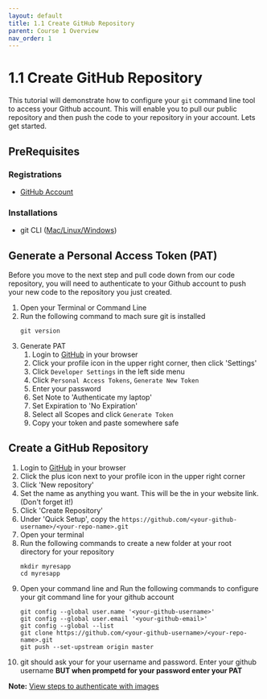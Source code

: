 ```yaml
---
layout: default
title: 1.1 Create GitHub Repository
parent: Course 1 Overview
nav_order: 1
---
```


# 1.1 Create GitHub Repository
This tutorial will demonstrate how to configure your `git` command line tool to access your Github account. This will enable you to pull our public repository and then push the code to your repository in your account. Lets get started. 

## PreRequisites
### Registrations
* [GitHub Account](https://github.com)

### Installations
* git CLI ([Mac/Linux](https://git-scm.com/book/en/v2/Getting-Started-Installing-Git)<a href = '/CloudWebDevelopment/[2022] How to install Git on Windows 10 _ 11 (step by step guide) _ by Valentin Despa _ DevOps with Valentine _ Medium.pdf' target = '_blank'>/Windows</a>)


## Generate a Personal Access Token (PAT)
Before you move to the next step and pull code down from our code repository, you will need to authenticate to your Github account to push your new code to the repository you just created. 

1. Open your Terminal or Command Line
2. Run the following command to mach sure git is installed
    ```
    git version
    ```
3. Generate PAT
    1. Login to [GitHub](https://github.com/) in your browser
    2. Click your profile icon in the upper right corner, then click 'Settings'
    3. Click `Developer Settings` in the left side menu
    4. Click `Personal Access Tokens`, `Generate New Token`
    5. Enter your password
    6. Set Note to 'Authenticate my laptop'
    7. Set Expiration to 'No Expiration'
    8. Select all Scopes and click `Generate Token`
    9. Copy your token and paste somewhere safe

## Create a GitHub Repository
1. Login to [GitHub](https://github.com/) in your browser
2. Click the plus icon next to your profile icon in the upper right corner
3. Click 'New repository'
4. Set the name as anything you want. This will be the in your website link. (Don't forget it!)
5. Click 'Create Repository'
5. Under 'Quick Setup', copy the `https://github.com/<your-github-username>/<your-repo-name>.git`
6. Open your terminal 
7. Run the following commands to create a new folder at your root directory for your repository
    ```
    mkdir myresapp
    cd myresapp
    ```
8. Open your command line and Run the following commands to configure your git command line for your github account
    ```
    git config --global user.name '<your-github-username>'
    git config --global user.email '<your-github-email>'
    git config --global --list
    git clone https://github.com/<your-github-username>/<your-repo-name>.git
    git push --set-upstream origin master
    ```
9. git should ask your for your username and password. Enter your github username **BUT when prompetd for your password enter your PAT**

**Note:** <a href = '/CloudWebDevelopment/GitHub Error_ Authentication Failed from the Command Line _ by Ginny Fahs _ Medium.pdf' target= "_blank">View steps to authenticate with images</a>
